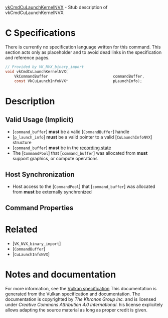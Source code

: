 [vkCmdCuLaunchKernelNVX](https://www.khronos.org/registry/vulkan/specs/1.3-extensions/man/html/vkCmdCuLaunchKernelNVX.html) - Stub description of vkCmdCuLaunchKernelNVX

# C Specifications
There is currently no specification language written for this command.
This section acts only as placeholder and to avoid dead links in the
specification and reference pages.
```c
// Provided by VK_NVX_binary_import
void vkCmdCuLaunchKernelNVX(
    VkCommandBuffer                             commandBuffer,
    const VkCuLaunchInfoNVX*                    pLaunchInfo);
```

# Description
## Valid Usage (Implicit)
-  [`command_buffer`] **must**  be a valid [`CommandBuffer`] handle
-  [`p_launch_info`] **must**  be a valid pointer to a valid [`CuLaunchInfoNVX`] structure
-  [`command_buffer`] **must**  be in the [recording state]()
-    The [`CommandPool`] that [`command_buffer`] was allocated from  **must**  support graphics, or compute operations

## Host Synchronization
- Host access to the [`CommandPool`] that [`command_buffer`] was allocated from  **must**  be externally synchronized

## Command Properties

# Related
- [`VK_NVX_binary_import`]
- [`CommandBuffer`]
- [`CuLaunchInfoNVX`]

# Notes and documentation
For more information, see the [Vulkan specification](https://www.khronos.org/registry/vulkan/specs/1.3-extensions/html/vkspec.html)
This documentation is generated from the Vulkan specification and documentation.
The documentation is copyrighted by *The Khronos Group Inc.* and is licensed under *Creative Commons Attribution 4.0 International*.
his license explicitely allows adapting the source material as long as proper credit is given.
        